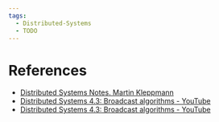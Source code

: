 ```yaml
---
tags:
  - Distributed-Systems
  - TODO
---
```


# References

- [Distributed Systems Notes. Martin Kleppmann](References.md#Distributed%20Systems%20Notes.%20Martin%20Kleppmann)
- [Distributed Systems 4.3: Broadcast algorithms - YouTube](https://youtu.be/77qpCahU3fo?si=N0yd1Lbui-zrstf7)
- [Distributed Systems 4.3: Broadcast algorithms - YouTube](https://youtu.be/77qpCahU3fo?si=SAHYIpI3YLFL2mRI)
